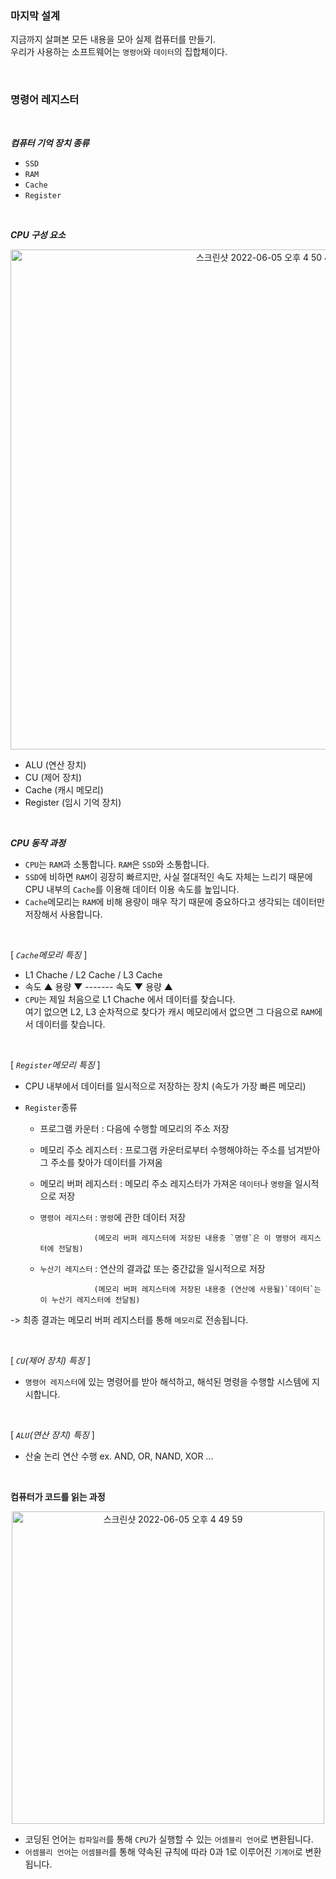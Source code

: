 ### 마지막 설계

지금까지 살펴본 모든 내용을 모아 실제 컴퓨터를 만들기.   
우리가 사용하는 소프트웨어는 `명령어`와 `데이터`의 집합체이다.

<br/>

### 명령어 레지스터

<br/>

<b>*컴퓨터 기억 장치 종류*</b>

- `SSD`
- `RAM`
- `Cache`
- `Register`

<br/>

<b>*CPU 구성 요소*</b>

<p align="center">
<img width="800" alt="스크린샷 2022-06-05 오후 4 50 47" src="https://user-images.githubusercontent.com/80025242/172041533-db158286-f9bc-4052-b366-ff48b72c5993.png">
</p>

- ALU (연산 장치)
- CU (제어 장치)
- Cache (캐시 메모리)
- Register (임시 기억 장치)

<br/>

<b>*CPU 동작 과정*</b>

- `CPU`는 `RAM`과 소통합니다. `RAM`은 `SSD`와 소통합니다.
- `SSD`에 비하면 `RAM`이 굉장히 빠르지만, 사실 절대적인 속도 자체는 느리기 때문에 CPU 내부의 `Cache`를 이용해 데이터 이용 속도를 높입니다.
- `Cache`메모리는 `RAM`에 비해 용량이 매우 작기 때문에 중요하다고 생각되는 데이터만 저장해서 사용합니다.

<br/>

[ *`Cache`메모리 특징* ]

- L1 Chache / L2 Cache / L3 Cache
- 속도 ▲ 용량 ▼ ------- 속도 ▼ 용량 ▲
- `CPU`는 제일 처음으로 L1 Chache 에서 데이터를 찾습니다.   
   여기 없으면 L2, L3 순차적으로 찾다가 캐시 메모리에서 없으면 그 다음으로 `RAM`에서 데이터를 찾습니다.
   
<br/>

[ *`Register`메모리 특징* ]

- CPU 내부에서 데이터를 일시적으로 저장하는 장치 (속도가 가장 빠른 메모리)
- `Register`종류   

   - 프로그램 카운터 : 다음에 수행할 메모리의 주소 저장   
   - 메모리 주소 레지스터 : 프로그램 카운터로부터 수행해야하는 주소를 넘겨받아 그 주소를 찾아가 데이터를 가져옴   
   - 메모리 버퍼 레지스터 : 메모리 주소 레지스터가 가져온 `데이터`나 `명령`을 일시적으로 저장   
   - `명령어 레지스터` : `명령`에 관한 데이터 저장    
   
                     (메모리 버퍼 레지스터에 저장된 내용중 `명령`은 이 명령어 레지스터에 전달됨)   
                     
   - `누산기 레지스터` : 연산의 결과값 또는 중간값을 일시적으로 저장   
   
                     (메모리 버퍼 레지스터에 저장된 내용중 (연산에 사용될)`데이터`는 이 누산기 레지스터에 전달됨)    

-> 최종 결과는 메모리 버퍼 레지스터를 통해 `메모리`로 전송됩니다.

<br/>

[ *`CU`(제어 장치) 특징* ]

- `명령어 레지스터`에 있는 명령어를 받아 해석하고, 해석된 명령을 수행할 시스템에 지시합니다.

<br/>

[ *`ALU`(연산 장치) 특징* ]

- 산술 논리 연산 수행 ex. AND, OR, NAND, XOR ...

<br/>

<b>컴퓨터가 코드를 읽는 과정</b>

<p align="center">
<img width="500" alt="스크린샷 2022-06-05 오후 4 49 59" src="https://user-images.githubusercontent.com/80025242/172041650-8e3f9d29-02db-4591-8d35-994074319e2f.png">
</p>

- 코딩된 언어는 `컴파일러`를 통해 `CPU`가 실행할 수 있는 `어셈블리 언어`로 변환됩니다.
- `어셈블리 언어`는 `어셈블러`를 통해 약속된 규칙에 따라 0과 1로 이루어진 `기계어`로 변환됩니다.

